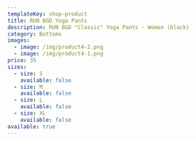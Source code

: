 ```yaml
---
templateKey: shop-product
title: RUN BGD Yoga Pants
description: RUN BGD "Classic" Yoga Pants - Women (black)
category: Bottoms
images:
  - image: /img/product4-2.png
  - image: /img/product4-1.png
price: 35
sizes:
  - size: S
    available: false
  - size: M
    available: false
  - size: L
    available: false
  - size: XL
    available: false
available: true
---
```

